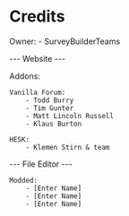 # Credits

Owner:
    - SurveyBuilderTeams


--- Website ---

Addons:

    Vanilla Forum:
        - Todd Burry
        - Tim Gunter
        - Matt Lincoln Russell 
        - Klaus Burton
        
    HESK:
        - Klemen Stirn & team

--- File Editor ---

    Modded:
        - [Enter Name]
        - [Enter Name]
        - [Enter Name]
